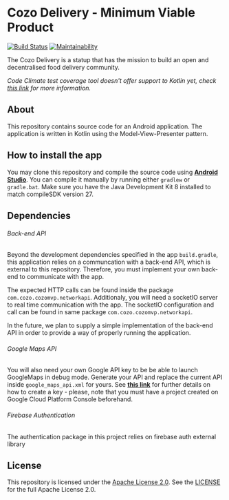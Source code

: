 # Cozo Delivery - Minimum Viable Product

[![Build Status](https://travis-ci.org/joaophellip/MVP.svg?branch=master)](https://travis-ci.org/joaophellip/MVP)
[![Maintainability](https://api.codeclimate.com/v1/badges/ccb2007fb0d7620ea9d1/maintainability)](https://codeclimate.com/github/joaophellip/MVP/maintainability)

The Cozo Delivery is a statup that has the mission to build an open and decentralised food delivery community. 

*Code Climate test coverage tool doesn't offer support to Kotlin yet, check [this link](https://docs.codeclimate.com/docs/configuring-test-coverage#section-supported-languages-and-formats) for more information.*

## About

This repository contains source code for an Android application. The application is written in Kotlin using the Model-View-Presenter pattern.

## How to install the app

You may clone this repository and compile the source code using [**Android Studio**](https://developer.android.com/studio/run/). You can compile it manually by running either `gradlew` or `gradle.bat`. Make sure you have the Java Development Kit 8 installed to match compileSDK version 27.

## Dependencies

###### Back-end API

Beyond the development dependencies specified in the app `build.gradle`, this application relies on a communcation with a back-end API, which is external to this repository. Therefore, you must implement your own back-end to communicate with the app. 

The expected HTTP calls can be found inside the package `com.cozo.cozomvp.networkapi`. Additionaly, you will need a socketIO server to real time communication with the app. The socketIO configuration and call can be found in same package `com.cozo.cozomvp.networkapi`.

In the future, we plan to supply a simple implementation of the back-end API in order to provide a way of properly running the application.

###### Google Maps API

You will also need your own Google API key to be be able to launch GoogleMaps in debug mode. Generate your API and replace the current API inside `google_maps_api.xml` for yours. See [**this link**](https://developers.google.com/maps/documentation/android-sdk/start) for further details on how to create a key - please, note that you must have a project created on Google Cloud Platform Console beforehand.

###### Firebase Authentication

The authentication package in this project relies on firebase auth external library

## License

This repository is licensed under the [Apache License 2.0](http://www.apache.org/licenses/). See the [LICENSE](LICENSE) for the full Apache License 2.0.
